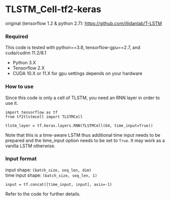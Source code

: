 # TLSTM_Cell-tf2-keras
original (tensorflow 1.2 & python 2.7): https://github.com/illidanlab/T-LSTM
### Required
This code is tested with python==3.8, tensorflow-gpu==2.7, and cuda/cudnn 11.2/8.1
- Python 3.X
- Tensorflow 2.X
- CUDA 10.X or 11.X for gpu settings depends on your hardware

### How to use
Since this code is only a cell of TLSTM, you need an RNN layer in order to use it.
```
import tensorflow as tf
from tf2tlstmcell import TLSTMCell

tlstm_layer = tf.keras.layers.RNN(TLSTMCell(64, time_input=True))
```
Note that this is a time-aware LSTM thus additional time input needs to be prepared and the time_input option needs to be set to `True`. It may work as a vanilla LSTM otherwise.

### Input format
input shape: `(batch_size, seq_len, dim)`\
time input shape: `(batch_size, seq_len, 1)`
```
input = tf.concat([time_input, input], axis=-1)
```
Refer to the code for further details.
